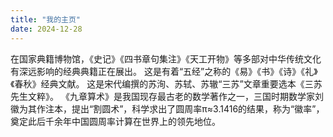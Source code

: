 ```yaml
---
title: "我的主页"
date: 2024-12-28
---
```


在国家典籍博物馆，《史记》《四书章句集注》《天工开物》等多部对中华传统文化有深远影响的经典典籍正在展出。
这是有着“五经”之称的《易》《书》《诗》《礼》《春秋》经典文献。
这是宋代编撰的苏洵、苏轼、苏辙“三苏”文章重要选本《三苏先生文粹》。
《九章算术》是我国现存最古老的数学著作之一，三国时期数学家刘徽为其作注本，提出“割圆术”，科学求出了圆周率π≈3.1416的结果，称为“徽率”，奠定此后千余年中国圆周率计算在世界上的领先地位。
